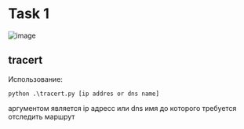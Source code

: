 # Task 1

![image](https://github.com/RTsolispaick/NetworkProtocols/assets/42037004/9d36f97f-c53e-4379-812b-226af8fac1d5)

## tracert
Использование:  
```
python .\tracert.py [ip addres or dns name]
```
аргументом является ip адресс или dns имя до которого требуется отследить маршрут
